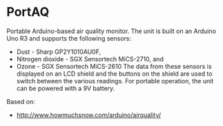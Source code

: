 PortAQ
======

Portable Arduino-based air quality monitor.  The unit is built on an Arduino
Uno R3 and supports the following sensors:
  * Dust - Sharp GP2Y1010AU0F, 
  * Nitrogen dioxide - SGX Sensortech MiCS-2710, and
  * Ozone - SGX Sensortech MiCS-2610
The data from these sensors is displayed on an LCD shield and the buttons on
the shield are used to switch between the various readings. For portable operation, the unit can be powered with a 9V battery.

Based on:
 * http://www.howmuchsnow.com/arduino/airquality/
